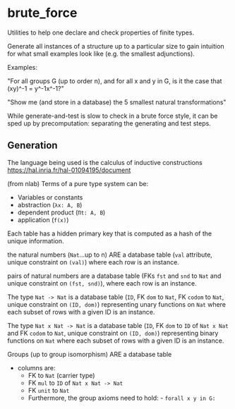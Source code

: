 # brute_force

Utilities to help one declare and check properties of finite types.

Generate all instances of a structure up to a particular size to gain intuition for what small
examples look like (e.g. the smallest adjunctions).

Examples:

"For all groups G (up to order n), and for all x and y in G, is it the case that (xy)^-1 = y^-1x^-1?"

"Show me (and store in a database) the 5 smallest natural transformations"

While generate-and-test is slow to check in a brute force style, it can be sped up by precomputation: separating the generating and test steps.

## Generation

The language being used is the calculus of inductive constructions https://hal.inria.fr/hal-01094195/document

(from nlab) Terms of a pure type system can be:

- Variables or constants
- abstraction (`λx: A, B`)
- dependent product (`Πt: A, B`)
- application (`f(x)`)

Each table has a hidden primary key that is computed as a hash of the unique information.

the natural numbers (`Nat`...up to n) ARE a database table (`val` attribute, unique constraint on `(val)`) where each row is an instance.

pairs of natural numbers are a database table (FKs `fst` and `snd` to `Nat` and unique constraint on `(fst, snd)`), where each row is an instance.

The type `Nat -> Nat` is a database table (`ID`, FK `dom` to `Nat`, FK `codom` to `Nat`, unique constraint on `(ID, dom)`) representing unary functions on `Nat` where each subset of rows with a given ID is an instance.

The type `Nat x Nat -> Nat` is a database table (`ID`, FK `dom` to `ID` of `Nat x Nat` and FK `codom` to `Nat`, unique constraint on `(ID, dom)`) representing binary functions on `Nat` where each subset of rows with a given ID is an instance.

Groups (up to group isomorphism) ARE a database table

- columns are:
  - FK to `Nat` (carrier type)
  - FK `mul` to `ID` of `Nat x Nat -> Nat`
  - FK `unit` to `Nat`
  - Furthermore, the group axioms need to hold: - `forall x y in G: `
